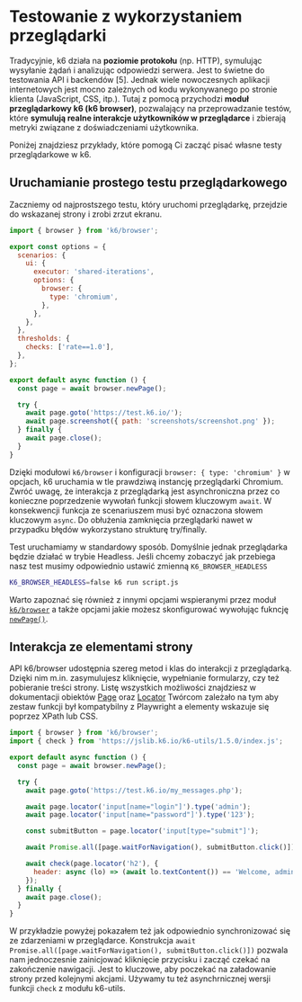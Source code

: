 # Testowanie z wykorzystaniem przeglądarki

Tradycyjnie, k6 działa na **poziomie protokołu** (np. HTTP), symulując wysyłanie żądań i analizując odpowiedzi serwera. Jest to świetne do testowania API i backendów [5]. Jednak wiele nowoczesnych aplikacji internetowych jest mocno zależnych od kodu wykonywanego po stronie klienta (JavaScript, CSS, itp.). Tutaj z pomocą przychodzi **moduł przeglądarkowy k6 (k6 browser)**, pozwalający na przeprowadzanie testów, które **symulują realne interakcje użytkowników w przeglądarce** i zbierają metryki związane z doświadczeniami użytkownika.

Poniżej znajdziesz przykłady, które pomogą Ci zacząć pisać własne testy przeglądarkowe w k6.

## Uruchamianie prostego testu przeglądarkowego

Zaczniemy od najprostszego testu, który uruchomi przeglądarkę, przejdzie do wskazanej strony i zrobi zrzut ekranu.

```javascript
import { browser } from 'k6/browser';

export const options = {
  scenarios: {
    ui: {
      executor: 'shared-iterations',
      options: {
        browser: {
          type: 'chromium',
        },
      },
    },
  },
  thresholds: {
    checks: ['rate==1.0'],
  },
};

export default async function () {
  const page = await browser.newPage();

  try {
    await page.goto('https://test.k6.io/');
    await page.screenshot({ path: 'screenshots/screenshot.png' });
  } finally {
    await page.close();
  }
}
```
Dzięki modułowi `k6/browser` i konfiguracji `browser: { type: 'chromium' }` w opcjach, k6 uruchamia w tle prawdziwą instancję przeglądarki Chromium. Zwróć uwagę, że interakcja z przeglądarką jest asynchroniczna przez co konieczne poprzedzenie wywołań funkcji słowem kluczowym `await`. W konsekwencji funkcja ze scenariuszem musi być oznaczona słowem kluczowym `async`. Do obłużenia zamknięcia przeglądarki nawet w przypadku błędów wykorzystano strukturę try/finally.

Test uruchamiamy w standardowy sposób. Domyślnie jednak przeglądarka będzie działać w trybie Headless. Jeśli chcemy zobaczyć jak przebiega nasz test musimy odpowiednio ustawić zmienną `K6_BROWSER_HEADLESS`

```bash
K6_BROWSER_HEADLESS=false k6 run script.js
```

Warto zapoznać się również z innymi opcjami wspieranymi przez moduł [`k6/browser`](https://grafana.com/docs/k6/latest/using-k6-browser/options/) a także opcjami jakie możesz skonfigurować wywołując fukncję [`newPage()`](https://grafana.com/docs/k6/latest/javascript-api/k6-browser/newpage/).

## Interakcja ze elementami strony

API k6/browser udostępnia szereg metod i klas do interakcji z przeglądarką. Dzięki nim m.in. zasymulujesz kliknięcie, wypełnianie formularzy, czy też pobieranie treści strony. Listę wszystkich możliwości znajdziesz w dokumentacji obiektów [Page](https://grafana.com/docs/k6/latest/javascript-api/k6-browser/page/) oraz [Locator](https://grafana.com/docs/k6/latest/javascript-api/k6-browser/locator/)
Twórcom zależało na tym aby zestaw funkcji był kompatybilny z Playwright a elementy wskazuje się poprzez XPath lub CSS.

```javascript
import { browser } from 'k6/browser';
import { check } from 'https://jslib.k6.io/k6-utils/1.5.0/index.js';

export default async function () {
  const page = await browser.newPage();

  try {
    await page.goto('https://test.k6.io/my_messages.php');

    await page.locator('input[name="login"]').type('admin');
    await page.locator('input[name="password"]').type('123');

    const submitButton = page.locator('input[type="submit"]');

    await Promise.all([page.waitForNavigation(), submitButton.click()]);

    await check(page.locator('h2'), {
      header: async (lo) => (await lo.textContent()) == 'Welcome, admin!',
    });
  } finally {
    await page.close();
  }
}
```
W przykładzie powyżej pokazałem też jak odpowiednio synchronizować się ze zdarzeniami w przeglądarce. Konstrukcja `await Promise.all([page.waitForNavigation(), submitButton.click()])` pozwala nam jednoczesnie zainicjować kliknięcie przycisku i zacząć czekać na zakończenie nawigacji. Jest to kluczowe, aby poczekać na załadowanie strony przed kolejnymi akcjami. Używamy tu też asynchrnicznej wersji funkcji `check` z modułu k6-utils.
